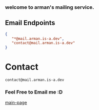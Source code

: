 ### welcome to arman's mailing service.
## Email Endpoints
```json
{
   "*@mail.arman.is-a.dev",
   "contact@mail.arman.is-a.dev"
}
```
# Contact
```
contact@mail.arman.is-a.dev
```

### Feel Free to Email me :D
[main-page](https://arman.is-a.dev)

